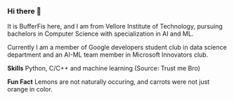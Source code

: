 ### Hi there 👋

It is BufferFis here, and I am from Vellore Institute of Technology, pursuing bachelors in Computer Science with specialization in AI and ML.

Currently I am a member of Google developers student club in data science department and an AI-ML team member in Microsoft Innovators club.

**Skills**
Python, C/C++ and machine learning (Source: Trust me Bro)

**Fun Fact**
Lemons are not naturally occuring, and carrots were not just orange in color.
